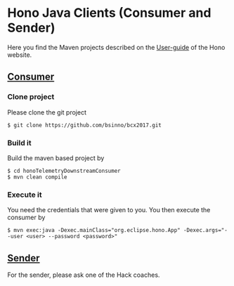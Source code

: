 # Hono Java Clients (Consumer and Sender)

Here you find the Maven projects described on the [User-guide](https://www.eclipse.org/hono/user-guide/) of the Hono website.

## [Consumer](https://www.eclipse.org/hono/user-guide/java_client_consumer/)

### Clone project
Please clone the git project

```shell
$ git clone https://github.com/bsinno/bcx2017.git
```

### Build it
Build the maven based project by

```shell
$ cd honoTelemetryDownstreamConsumer
$ mvn clean compile
```

### Execute it
You need the credentials that were given to you. You then execute the consumer by

```shell
$ mvn exec:java -Dexec.mainClass="org.eclipse.hono.App" -Dexec.args="--user <user> --password <password>"
```


## [Sender](https://www.eclipse.org/hono/user-guide/java_client_sender/)
For the sender, please ask one of the Hack coaches.

